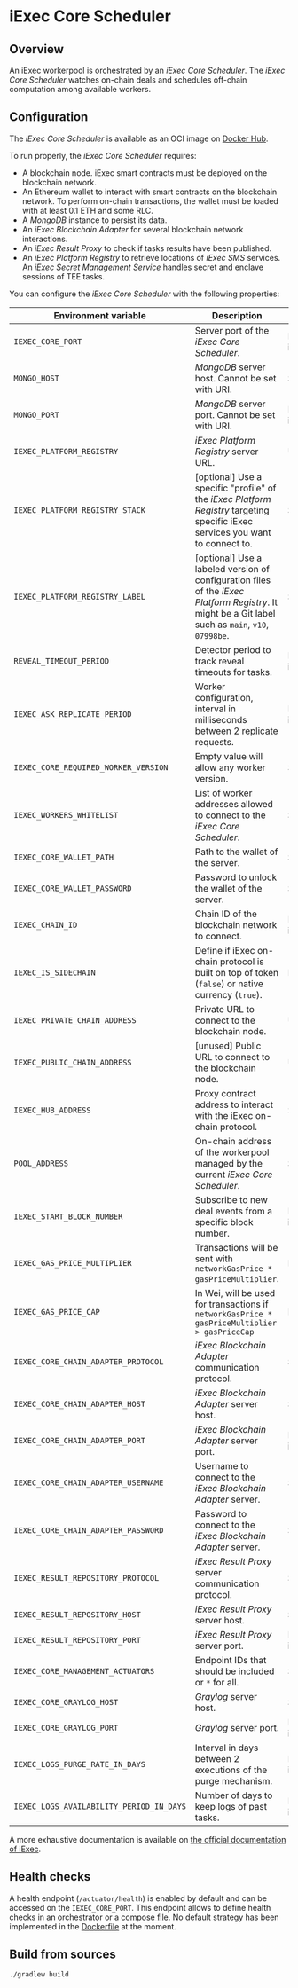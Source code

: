 # iExec Core Scheduler

## Overview

An iExec workerpool is orchestrated by an _iExec Core Scheduler_. The _iExec Core Scheduler_ watches on-chain deals and schedules off-chain computation among available workers.

## Configuration

The _iExec Core Scheduler_ is available as an OCI image on [Docker Hub](https://hub.docker.com/r/iexechub/iexec-core/tags).

To run properly, the _iExec Core Scheduler_ requires:
* A blockchain node. iExec smart contracts must be deployed on the blockchain network.
* An Ethereum wallet to interact with smart contracts on the blockchain network. To perform on-chain transactions, the wallet must be loaded with at least 0.1 ETH and some RLC.
* A _MongoDB_ instance to persist its data.
* An _iExec Blockchain Adapter_ for several blockchain network interactions.
* An _iExec Result Proxy_ to check if tasks results have been published.
* An _iExec Platform Registry_ to retrieve locations of _iExec SMS_ services. An _iExec Secret Management Service_ handles secret and enclave sessions of TEE tasks.

You can configure the _iExec Core Scheduler_ with the following properties:

| Environment variable | Description | Type | Default value |
| --- | --- | --- | --- |
| `IEXEC_CORE_PORT` | Server port of the _iExec Core Scheduler_. | Positive integer | `13000` |
| `MONGO_HOST` | _MongoDB_ server host. Cannot be set with URI. | String | `localhost` |
| `MONGO_PORT` | _MongoDB_ server port. Cannot be set with URI. | Positive integer | `13002` |
| `IEXEC_PLATFORM_REGISTRY` | _iExec Platform Registry_ server URL. | URL | none |
| `IEXEC_PLATFORM_REGISTRY_STACK` | [optional] Use a specific "profile" of the _iExec Platform Registry_ targeting specific iExec services you want to connect to. | String | none |
| `IEXEC_PLATFORM_REGISTRY_LABEL` | [optional] Use a labeled version of configuration files of the _iExec Platform Registry_. It might be a Git label such as `main`, `v10`, `07998be`. | String | none |
| `REVEAL_TIMEOUT_PERIOD` | Detector period to track reveal timeouts for tasks. | Positive integer | `120000` |
| `IEXEC_ASK_REPLICATE_PERIOD` | Worker configuration, interval in milliseconds between 2 replicate requests. | Positive integer | `5000` |
| `IEXEC_CORE_REQUIRED_WORKER_VERSION` | Empty value will allow any worker version. | String | |
| `IEXEC_WORKERS_WHITELIST` | List of worker addresses allowed to connect to the _iExec Core Scheduler_. | String | |
| `IEXEC_CORE_WALLET_PATH` | Path to the wallet of the server. | String | `./src/main/resources/wallet/encrypted-wallet_scheduler.json` |
| `IEXEC_CORE_WALLET_PASSWORD` | Password to unlock the wallet of the server. | String | `whatever` |
| `IEXEC_CHAIN_ID` | Chain ID of the blockchain network to connect. | Positive integer | `17` |
| `IEXEC_IS_SIDECHAIN` | Define if iExec on-chain protocol is built on top of token (`false`) or native currency (`true`). | Boolean | `false` |
| `IEXEC_PRIVATE_CHAIN_ADDRESS` | Private URL to connect to the blockchain node. | URL | `http://localhost:8545` |
| `IEXEC_PUBLIC_CHAIN_ADDRESS` | [unused] Public URL to connect to the blockchain node. | URL | `http://localhost:8545` |
| `IEXEC_HUB_ADDRESS` | Proxy contract address to interact with the iExec on-chain protocol. | String | `0xBF6B2B07e47326B7c8bfCb4A5460bef9f0Fd2002` |
| `POOL_ADDRESS` | On-chain address of the workerpool managed by the current _iExec Core Scheduler_. | String | `0x365E7BABAa85eC61Dffe5b520763062e6C29dA27` |
| `IEXEC_START_BLOCK_NUMBER` | Subscribe to new deal events from a specific block number. | Positive integer | `0` |
| `IEXEC_GAS_PRICE_MULTIPLIER` | Transactions will be sent with `networkGasPrice * gasPriceMultiplier`. | Float | `1.0` |
| `IEXEC_GAS_PRICE_CAP` | In Wei, will be used for transactions if `networkGasPrice * gasPriceMultiplier > gasPriceCap` | Integer | `22000000000` |
| `IEXEC_CORE_CHAIN_ADAPTER_PROTOCOL` | _iExec Blockchain Adapter_ communication protocol. | String | `http` |
| `IEXEC_CORE_CHAIN_ADAPTER_HOST` | _iExec Blockchain Adapter_ server host. | String | `blockchain-adapter` |
| `IEXEC_CORE_CHAIN_ADAPTER_PORT` | _iExec Blockchain Adapter_ server port. | Positive integer | `13010` |
| `IEXEC_CORE_CHAIN_ADAPTER_USERNAME` | Username to connect to the _iExec Blockchain Adapter_ server. | String | `admin` |
| `IEXEC_CORE_CHAIN_ADAPTER_PASSWORD` | Password to connect to the _iExec Blockchain Adapter_ server. | String | `whatever` |
| `IEXEC_RESULT_REPOSITORY_PROTOCOL` | _iExec Result Proxy_ server communication protocol. | String | `http` |
| `IEXEC_RESULT_REPOSITORY_HOST` | _iExec Result Proxy_ server host. | String | `localhost` |
| `IEXEC_RESULT_REPOSITORY_PORT` | _iExec Result Proxy_ server port. | Positive integer | `13200` |
| `IEXEC_CORE_MANAGEMENT_ACTUATORS` | Endpoint IDs that should be included or `*` for all. | String | `health, info` |
| `IEXEC_CORE_GRAYLOG_HOST` | _Graylog_ server host. | String | `localhost` |
| `IEXEC_CORE_GRAYLOG_PORT` | _Graylog_ server port. | Positive integer | `12201` |
| `IEXEC_LOGS_PURGE_RATE_IN_DAYS` | Interval in days between 2 executions of the purge mechanism. | Positive integer | `1` |
| `IEXEC_LOGS_AVAILABILITY_PERIOD_IN_DAYS` | Number of days to keep logs of past tasks. | Positive integer | `3` |

A more exhaustive documentation is available on [the official documentation of iExec](https://docs.iex.ec/).

## Health checks

A health endpoint (`/actuator/health`) is enabled by default and can be accessed on the `IEXEC_CORE_PORT`.
This endpoint allows to define health checks in an orchestrator or a [compose file](https://github.com/compose-spec/compose-spec/blob/master/spec.md#healthcheck).
No default strategy has been implemented in the [Dockerfile](Dockerfile) at the moment.

## Build from sources

```
./gradlew build
```
